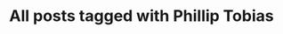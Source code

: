 ---
layout: tag
title: "All posts tagged with Phillip Tobias"
permalink: /weblog/tags/phillip-tobias/
taxonomy: Phillip Tobias
---